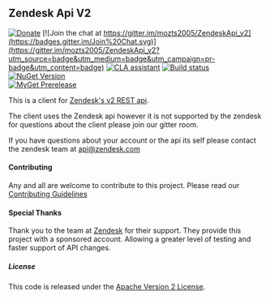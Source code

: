 ## Zendesk Api V2

[![Donate](https://img.shields.io/badge/Donate-PayPal-green.svg)](https://www.paypal.com/cgi-bin/webscr?cmd=_donations&business=LRHN43F4DFLU6&lc=US&item_name=Elizabeth%20Schneider&item_number=ZendeskAPI%20support&currency_code=USD&bn=PP%2dDonationsBF%3abtn_donateCC_LG%2egif%3aNonHosted)
[![Join the chat at https://gitter.im/mozts2005/ZendeskApi_v2](https://badges.gitter.im/Join%20Chat.svg)](https://gitter.im/mozts2005/ZendeskApi_v2?utm_source=badge&utm_medium=badge&utm_campaign=pr-badge&utm_content=badge) 
[![CLA assistant](https://cla-assistant.io/readme/badge/mozts2005/ZendeskApi_v2)](https://cla-assistant.io/mozts2005/ZendeskApi_v2)
[![Build status](https://ci.appveyor.com/api/projects/status/6ve1ey4x7ctd5029?svg=true)](https://ci.appveyor.com/project/mozts2005/zendeskapi-v2)
[![NuGet Version](https://img.shields.io/nuget/v/ZendeskApi_v2.svg)](https://www.nuget.org/packages/ZendeskApi_v2/)  
[![MyGet Prerelease](https://img.shields.io/myget/zendeskapi_v2_prerelease/vpre/ZendeskApi_v2.svg?label=MyGet_Prerelease)](https://www.myget.org/feed/zendeskapi_v2_prerelease/package/nuget/ZendeskApi_v2)

This is a client for [Zendesk's v2 REST api](http://developer.zendesk.com/documentation/rest_api/introduction.html).

The client uses the Zendesk api however it is not supported by the zendesk for questions
about the client please join our gitter room.

If you have questions about your account or the api its self please contact the zendesk team at [api@zendesk.com](mailto:api@zendesk.com)

#### Contributing

Any and all are welcome to contribute to this project. 
Please read our [Contributing Guidelines](CONTRIBUTING.md)


#### Special Thanks
Thank you to the team at [Zendesk](https://www.zendesk.com/) for their support. They provide this project with a sponsored account. Allowing a greater level of testing and faster support of API changes.


##### License
This code is released under the [Apache Version 2 License](LICENSE.md).

